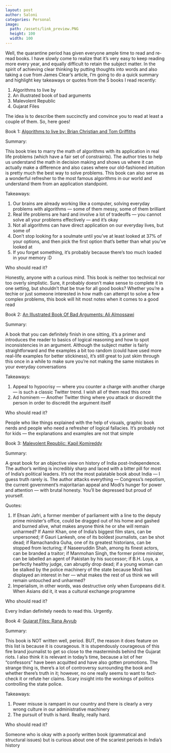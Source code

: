 ```yaml
---
layout: post
author: Saloni
categories: Personal
image:
  path: /assets/link_preview.PNG
  height: 100
  width: 100
---
```


Well, the quarantine period has given everyone ample time to read and re-read books. I have slowly come to realize that it’s very easy to keep reading more every year, and equally difficult to retain the subject matter. In the spirit of achieving clear thinking by putting thoughts into words and also taking a cue from James Clear’s article, I’m going to do a quick summary and highlight key takeaways or quotes from the 5 books I read recently:

1. Algorithms to live by
2. An illustrated book of bad arguments
3. Malevolent Republic
4. Gujarat Files

The idea is to describe them succinctly and convince you to read at least a couple of them. So, here goes!

Book 1: [Algorithms to live by: Brian Christian and Tom Griffiths](https://www.amazon.com/Algorithms-Live-Computer-Science-Decisions/dp/1627790365)

Summary:

This book tries to marry the math of algorithms with its application in real life problems (which have a fair set of constraints). The author tries to help us understand the math in decision making and shows us where it can actually make a difference and also cases where our old-fashioned intuition is pretty much the best way to solve problems. This book can also serve as a wonderful refresher to the most famous algorithms in our world and understand them from an application standpoint.

Takeaways:

1. Our brains are already working like a computer, solving everyday problems with algorithms — some of them messy, some of them brilliant
2. Real life problems are hard and involve a lot of tradeoffs — you cannot solve all your problems effectively — and it’s okay
3. Not all algorithms can have direct application on our everyday lives, but some of
4. Don’t stop looking for a soulmate until you’ve at least looked at 37% of your options, and then pick the first option that’s better than what you’ve looked at
5. If you forget something, it’s probably because there’s too much loaded in your memory :D

Who should read it?

Honestly, anyone with a curious mind. This book is neither too technical nor too overly simplistic. Sure, it probably doesn’t make sense to complete it in one setting, but shouldn’t that be true for all good books? Whether you’re a techie or just someone interested in how math can attempt to solve a few complex problems, this book will hit most notes when it comes to a good read

Book 2: [An Illustrated Book Of Bad Arguments: Ali Almossawi](https://bookofbadarguments.com/)

Summary:

A book that you can definitely finish in one sitting, it’s a primer and introduces the reader to basics of logical reasoning and how to spot inconsistencies in an argument. Although the subject matter is fairly straightforward and the examples a bit too random (could have used more real-life examples for better stickiness), it’s still great to just skim through this once in a while to make sure you’re not making the same mistakes in your everyday conversations

Takeaways:

1. Appeal to hypocrisy — where you counter a charge with another charge — is such a classic Twitter trend. I wish all of them read this once
2. Ad hominem — Another Twitter thing where you attack or discredit the person in order to discredit the argument itself

Who should read it?

People who like things explained with the help of visuals, graphic book nerds and people who need a refresher of logical fallacies. It’s probably not for kids — the explanations and examples are not that simple

Book 3: [Malevolent Republic: Kapil Komireddy](https://www.amazon.com/Malevolent-Republic/dp/178738005X)

Summary:

A great book for an objective view on history of India post-Independence. The author’s writing is incredibly sharp and laced with a bitter pill for most of India’s political leaders. It’s not the most palatable book about India — I guess truth rarely is. The author attacks everything — Congress’s nepotism, the current government’s majoritarian appeal and Modi’s hunger for power and attention — with brutal honesty. You’ll be depressed but proud of yourself.

Quotes:
1. If Ehsan Jafri, a former member of parliament with a line to the deputy prime minister’s office, could be dragged out of his home and gashed and burned alive, what makes anyone think he or she will remain unharmed? If Aamir Khan, one of India’s biggest film stars, can be unpersoned; if Gauri Lankesh, one of its boldest journalists, can be shot dead; if Ramachandra Guha, one of its greatest historians, can be stopped from lecturing; if Naseeruddin Shah, among its finest actors, can be branded a traitor; if Manmohan Singh, the former prime minister, can be labelled an agent of Pakistan by his successor; if B.H. Loya, a perfectly healthy judge, can abruptly drop dead; if a young woman can be stalked by the police machinery of the state because Modi has displayed an interest in her — what makes the rest of us think we will remain untouched and unharmed?
2. Imperialism, in other words, was destructive only when Europeans did it. When Asians did it, it was a cultural exchange programme

Who should read it?

Every Indian definitely needs to read this. Urgently.

Book 4: [Gujarat Files: Rana Ayyub](https://www.amazon.com/Gujarat-Files-Rana-Ayyub-ebook/dp/B01FWD9F2I)

Summary:

This book is NOT written well, period. BUT, the reason it does feature on this list is because it is courageous. It is stupendously courageous of this fire brand journalist to get so close to the masterminds behind the Gujarat riots. I also think it is relevant in today’s time, because a lot of her “confessors” have been acquitted and have also gotten promotions. The strange thing is, there’s a lot of controversy surrounding the book and whether there’s truth in it; however, no one really seems to want to fact-check it or refute her claims. Scary insight into the workings of politics controlling the state police.

Takeaways:
1. Power misuse is rampant in our country and there is clearly a very wrong culture in our administrative machinery
2. The pursuit of truth is hard. Really, really hard.

Who should read it?

Someone who is okay with a poorly written book (grammatical and structural issues) but is curious about one of the scariest periods in India’s history
